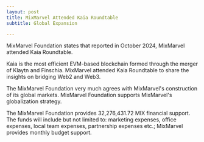 ```yaml
---
layout: post
title: MixMarvel Attended Kaia Roundtable
subtitle: Global Expansion

---
```


MixMarvel Foundation states that reported in October 2024, MixMarvel attended Kaia Roundtable.

Kaia is the most efficient EVM-based blockchain formed through the merger of 
Klaytn and Finschia. MixMarvel attended Kaia Roundtable to share the insights on bridging Web2 and Web3.

The MixMarvel Foundation very much agrees with MixMarvel's construction of its global markets. MixMarvel Foundation supports MixMarvel's globalization strategy.

The MixMarvel Foundation provides 32,276,431.72 MIX financial support. The funds will include but not limited to: marketing expenses, office expenses, local team expenses, partnership expenses etc.; MixMarvel provides monthly budget support.

